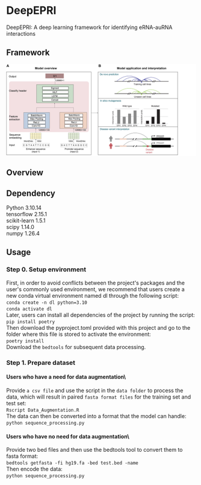 # DeepEPRI
DeepEPRI: A  deep learning framework for identifying eRNA-auRNA interactions
## Framework
![image](https://github.com/WMU-SuLab/DeepEPRI/blob/main/images/workflow.jpg)
## Overview
## Dependency
Python 3.10.14\
tensorflow 2.15.1\
scikit-learn 1.5.1\
scipy 1.14.0\
numpy 1.26.4
## Usage
### Step 0. Setup environment
First, in order to avoid conflicts between the project's packages and the user's commonly used environment, we recommend that users create a new conda virtual environment named dl through the following script:\
`conda create -n dl python=3.10`\
`conda activate dl`\
Later, users can install all dependencies of the project by running the script:\
`pip install poetry`\
Then download the pyproject.toml provided with this project and go to the folder where this file is stored to activate the environment:\
`poetry install`\
Download the `bedtools` for subsequent data processing.
### Step 1. Prepare dataset
#### Users who have a need for data augmentation\
Provide `a csv file` and use the script in the `data folder` to process the data, which will result in paired `fasta format files` for the training set and test set:\
`Rscript Data_Augmentation.R`\
The data can then be converted into a format that the model can handle:\
`python sequence_processing.py`
#### Users who have no need for data augmentation\
Provide two bed files and then use the bedtools tool to convert them to fasta format:\
`bedtools getfasta -fi hg19.fa -bed test.bed -name`\
Then encode the data:\
`python sequence_processing.py`
